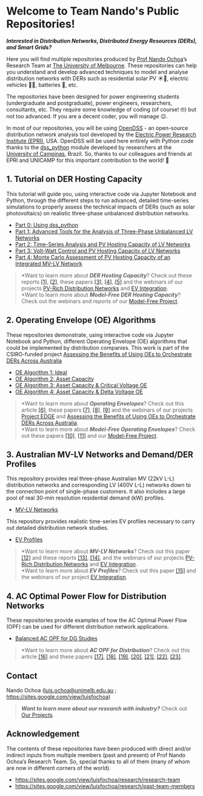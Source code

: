 # Welcome to Team Nando's Public Repositories!

***Interested in Distribution Networks, Distributed Energy Resources (DERs), and Smart Grids?***

Here you will find multiple repositories produced by [Prof Nando Ochoa](https://sites.google.com/view/luisfochoa)’s Research Team at [The University of Melbourne](https://electrical.eng.unimelb.edu.au/power-energy). These repositories can help you understand and develop advanced techniques to model and analyse distribution networks with DERs such as residential solar PV ☀️🏡, electric vehicles 🔌🚗, batteries 🔋, etc.

The repositories have been designed for power engineering students (undergraduate and postgraduate), power engineers, researchers, consultants, etc. They require some knowledge of coding (of course! 🤓) but not too advanced. If you are a decent coder, you will manage 😉.

In most of our repositories, you will be using [OpenDSS](https://www.epri.com/pages/sa/opendss) - an open-source distribution network analysis tool developed by the [Electric Power Research Institute (EPRI)](https://www.epri.com/), USA. OpenDSS will be used here entirely with Python code thanks to the [dss_python](https://github.com/dss-extensions/dss_python) module developed by researchers at the [University of Campinas](https://www.unicamp.br/unicamp/), Brazil. So, thanks to our colleagues and friends at EPRI and UNICAMP for this important contribution to the world! 🙏

## 1. Tutorial on DER Hosting Capacity
This tutorial will guide you, using interactive code via Jupyter Notebook and Python, through the different steps to run advanced, detailed time-series simulations to properly assess the technical impacts of DERs (such as solar photovoltaics) on realistic three-phase unbalanced distribution networks.
- [Part 0: Using dss_python](https://github.com/Team-Nando/Tutorial-DERHostingCapacity-0-dss_python)
- [Part 1: Advanced Tools for the Analysis of Three-Phase Unbalanced LV Networks](https://github.com/Team-Nando/Tutorial-DERHostingCapacity-1-AdvancedTools_LV)
- [Part 2: Time-Series Analysis and PV Hosting Capacity of LV Networks](https://github.com/Team-Nando/Tutorial-DERHostingCapacity-2-TimeSeries_LV)
- [Part 3: Volt-Watt Control and PV Hosting Capacity of LV Networks](https://github.com/Team-Nando/Tutorial-DERHostingCapacity-3-VoltWatt_LV)
- [Part 4: Monte Carlo Assessment of PV Hosting Capacity of an Integrated MV-LV Network](https://github.com/Team-Nando/Tutorial-DERHostingCapacity-4-MonteCarlo_MV-LV)

> *Want to learn more about ***DER Hosting Capacity***? Check out these reports [[1]](https://www.researchgate.net/publication/349312771_Deliverable_6_Consolidation_of_Findings_Final_Report), [[2]](https://www.researchgate.net/publication/360887067_Milestone_8_EV_Management_and_Time-of-Use_Tariff_Profiles), these papers [[3]](https://www.researchgate.net/publication/282539912_Probabilistic_impact_assessment_of_low_carbon_technologies_in_LV_distribution_systems), [[4]](https://www.researchgate.net/publication/362559464_Recommendations_for_the_Planning_of_PV-Rich_Distribution_Networks_An_Australian_Case_Study), [[5]](https://www.researchgate.net/publication/362243134_Assessing_the_EV_Hosting_Capacity_of_Australian_Urban_and_Rural_MV-LV_Networks) and the webinars of our projects [PV-Rich Distribution Networks](https://electrical.eng.unimelb.edu.au/power-energy/projects/project-edge) and [EV Integration](https://electrical.eng.unimelb.edu.au/power-energy/projects/ev-integration).<br>
> *Want to learn more about ***Model-Free DER Hosting Capacity***? Check out the webinars and reports of our [Model-Free Project](https://electrical.eng.unimelb.edu.au/power-energy/projects/model-free-operating-envelopes).<br>

## 2. Operating Envelope (OE) Algorithms
These repositories demonstrate, using interactive code via Jupyter Notebook and Python, different Operating Envelope (OE) algorithms that could be implemented by distribution companies. This work is part of the CSIRO-funded project [Assessing the Benefits of Using OEs to Orchestrate DERs Across Australia](https://electrical.eng.unimelb.edu.au/power-energy/projects/assessing-the-benefits-of-OEs-across-Australia)
- [OE Algorithm 1: Ideal](https://github.com/Team-Nando/OE1-Ideal)
- [OE Algorithm 2: Asset Capacity](https://github.com/Team-Nando/OE2-Asset_Capacity)
- [OE Algorithm 3: Asset Capacity & Critical Voltage OE](https://github.com/Team-Nando/OE3-Asset_Capacity_Critical_V)
- [OE Algorithm 4: Asset Capacity & Delta Voltage OE](https://github.com/Team-Nando/OE4-Asset_Capacity_Delta_V)

> *Want to learn more about ***Operating Envelopes***? Check out this article [[6]](https://www.nxtbook.com/nxtbooks/pes/powerenergy_070821/index.php#/p/52), these papers [[7]](https://www.researchgate.net/publication/351196031_Ensuring_Distribution_Network_Integrity_Using_Dynamic_Operating_Limits_for_Prosumers), [[8]](https://www.researchgate.net/publication/361412635_Using_OPF-Based_Operating_Envelopes_to_Facilitate_Residential_DER_Services), [[9]](https://www.researchgate.net/publication/371686444_Assessing_the_Pros_and_Cons_of_Different_Operating_Envelope_Implementations_Across_Australia) and the webinars of our projects [Project EDGE](https://electrical.eng.unimelb.edu.au/power-energy/projects/project-edge) and [Assessing the Benefits of Using OEs to Orchestrate DERs Across Australia](https://electrical.eng.unimelb.edu.au/power-energy/projects/assessing-the-benefits-of-OEs-across-Australia).<br>
> *Want to learn more about ***Model-Free Operating Envelopes***? Check out these papers [[10]](https://www.researchgate.net/publication/366030346_Electrical_Model-Free_Voltage_Calculations_Using_Neural_Networks_and_Smart_Meter_Data), [[11]](https://www.researchgate.net/publication/373990780_From_Model-Driven_to_Model-Free_Comparisons_using_Real_Smart_Meter_Data_and_Real_Distribution_Network_from_Australia_Study) and our [Model-Free Project](https://electrical.eng.unimelb.edu.au/power-energy/projects/model-free-operating-envelopes).<br>

## 3. Australian MV-LV Networks and Demand/DER Profiles
This repository provides real three-phase Australian MV (22kV L-L) distribution networks and corresponding LV (400V L-L) networks down to the connection point of single-phase customers. It also includes a large pool of real 30-min resolution residential demand (kW) profiles.
- [MV-LV Networks](https://github.com/Team-Nando/MV-LV-Networks)

This repository provides realistic time-series EV profiles necessary to carry out detailed distribution network studies.
- [EV Profiles](https://github.com/Team-Nando/EV-Demand-Profiles)

> *Want to learn more about ***MV-LV Networks***? Check out this paper [[12]](https://www.researchgate.net/publication/344346531_On_the_role_of_integrated_MV-LV_network_modelling_in_DER_studies) and these reports [[13]](https://www.researchgate.net/publication/334458042_Deliverable_1_HV-LV_modelling_of_selected_HV_feeders), [[14]](https://www.researchgate.net/publication/354907164_Milestone_6_Network_Modelling_and_EV_Impact_Assessment), and the webinars of our projects [PV-Rich Distribution Networks](https://electrical.eng.unimelb.edu.au/power-energy/projects/project-edge) and [EV Integration](https://electrical.eng.unimelb.edu.au/power-energy/projects/ev-integration).<br>
> *Want to learn more about ***EV Profiles***? Check out this paper [[15]](https://www.researchgate.net/publication/360936789_Producing_Realistic_EV_Demand_Profiles_for_Distribution_Network_Studies) and the webinars of our project [EV Integration](https://electrical.eng.unimelb.edu.au/power-energy/projects/ev-integration).<br>

## 4. AC Optimal Power Flow for Distribution Networks
These repositories provide examples of how the AC Optimal Power Flow (OPF) can be used for different distribution network applications.
- [Balanced AC OPF for DG Studies](https://github.com/Team-Nando/Balanced-AC-OPF-for-DG-Studies)

> *Want to learn more about ***AC OPF for Distribution***? Check out this article [[16]](https://www.nxtbook.com/nxtbooks/pes/powerenergy_010220/index.php#/p/62) and these papers [[17]](https://www.researchgate.net/publication/224082932_Network_distributed_generation_capacity_analysis_using_OPF_with_voltage_step_constraints), [[18]](https://www.researchgate.net/publication/313344969_AC_OPF_for_smart_distribution_networks_An_efficient_and_robust_quadratic_approach), [[19]](https://www.researchgate.net/publication/340239922_On_the_Fairness_of_PV_Curtailment_Schemes_in_Residential_Distribution_Networks), [[20]](https://www.researchgate.net/publication/348676876_On_the_Implementation_of_OPF-Based_Setpoints_for_Active_Distribution_Networks), [[21]](https://www.researchgate.net/publication/336361185_Implementable_Three-Phase_OPF_Formulations_for_MV-LV_Distribution_Networks_MILP_and_MIQCP), [[22]](https://www.researchgate.net/publication/361412635_Using_OPF-Based_Operating_Envelopes_to_Facilitate_Residential_DER_Services), [[23]](https://www.researchgate.net/publication/346220786_Exploring_the_Use_of_an_ADMM-Based_Three-Phase_AC_OPF_in_PV-Rich_MV-LV_Networks).<br>

## Contact
Nando Ochoa (luis.ochoa@unimelb.edu.au ; https://sites.google.com/view/luisfochoa)
> ***Want to learn more about our research with industry?*** Check out [Our Projects](https://electrical.eng.unimelb.edu.au/power-energy/projects).<br>

## Acknowledgement
The contents of these repositories have been produced with direct and/or indirect inputs from multiple members (past and present) of Prof Nando Ochoa’s Research Team. So, special thanks to all of them (many of whom are now in different corners of the world).

* https://sites.google.com/view/luisfochoa/research/research-team
* https://sites.google.com/view/luisfochoa/research/past-team-members

<!--
🧙 Remember, you can do mighty things with the power of [Markdown](https://docs.github.com/github/writing-on-github/getting-started-with-writing-and-formatting-on-github/basic-writing-and-formatting-syntax)
-->
